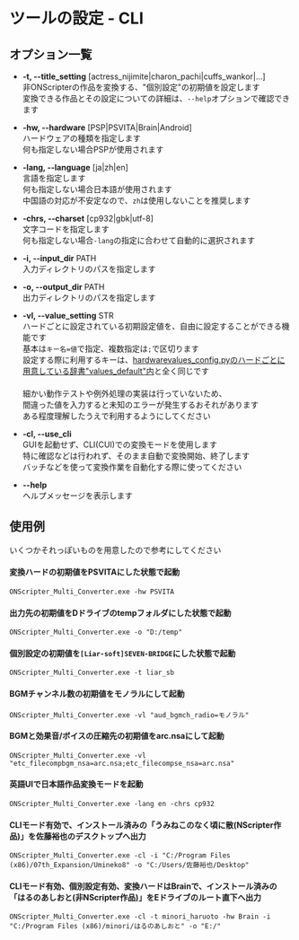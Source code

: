 # ツールの設定 - CLI

## オプション一覧

 - **-t, --title_setting**  [actress_nijimite|charon_pachi|cuffs_wankor|...]<br>
 非ONScripterの作品を変換する、"個別設定"の初期値を設定します<br>
 変換できる作品とその設定についての詳細は、`--help`オプションで確認できます<br>

 - **-hw, --hardware** [PSP|PSVITA|Brain|Android]<br>
 ハードウェアの種類を指定します<br>
 何も指定しない場合PSPが使用されます<br>

 - **-lang, --language** [ja|zh|en]<br>
 言語を指定します<br>
 何も指定しない場合日本語が使用されます<br>
 中国語の対応が不安定なので、`zh`は使用しないことを推奨します<br>

 - **-chrs, --charset** [cp932|gbk|utf-8]<br>
 文字コードを指定します<br>
 何も指定しない場合`-lang`の指定に合わせて自動的に選択されます<br>

 - **-i, --input_dir** PATH<br>
 入力ディレクトリのパスを指定します<br>

 - **-o, --output_dir** PATH<br>
 出力ディレクトリのパスを指定します<br>

 - **-vl, --value_setting** STR<br>
 ハードごとに設定されている初期設定値を、自由に設定することができる機能です<br>
 基本は`キー名=値`で指定、複数指定は`;`で区切ります<br>
 設定する際に利用するキーは、[hardwarevalues_config.pyのハードごとに用意している辞書"values_default"内](./src/hardwarevalues_config.py)と全く同じです<br>
 　<br>
 細かい動作テストや例外処理の実装は行っていないため、<br>
 間違った値を入力すると未知のエラーが発生するおそれがあります<br>
 ある程度理解したうえで利用するようにしてください<br>

 - **-cl, --use_cli**<br>
 GUIを起動せず、CLI(CUI)での変換モードを使用します<br>
 特に確認などは行われず、そのまま自動で変換開始、終了します<br>
 バッチなどを使って変換作業を自動化する際に使ってください<br>

 - **--help**<br>
 ヘルプメッセージを表示します<br>


## 使用例
いくつかそれっぽいものを用意したので参考にしてください

#### 変換ハードの初期値をPSVITAにした状態で起動
```
ONScripter_Multi_Converter.exe -hw PSVITA
```


#### 出力先の初期値をDドライブのtempフォルダにした状態で起動
```
ONScripter_Multi_Converter.exe -o "D:/temp"
```


#### 個別設定の初期値を`[Liar-soft]SEVEN-BRIDGE`にした状態で起動
```
ONScripter_Multi_Converter.exe -t liar_sb
```


#### BGMチャンネル数の初期値をモノラルにして起動
```
ONScripter_Multi_Converter.exe -vl "aud_bgmch_radio=モノラル"
```


#### BGMと効果音/ボイスの圧縮先の初期値をarc.nsaにして起動
```
ONScripter_Multi_Converter.exe -vl "etc_filecompbgm_nsa=arc.nsa;etc_filecompse_nsa=arc.nsa"
```


#### 英語UIで日本語作品変換モードを起動
```
ONScripter_Multi_Converter.exe -lang en -chrs cp932
```


#### CLIモード有効で、インストール済みの「うみねこのなく頃に散(NScripter作品)」を佐藤裕也のデスクトップへ出力
```
ONScripter_Multi_Converter.exe -cl -i "C:/Program Files (x86)/07th_Expansion/Umineko8" -o "C:/Users/佐藤裕也/Desktop"
```


#### CLIモード有効、個別設定有効、変換ハードはBrainで、インストール済みの「はるのあしおと(非NScripter作品)」をEドライブのルート直下へ出力
```
ONScripter_Multi_Converter.exe -cl -t minori_haruoto -hw Brain -i "C:/Program Files (x86)/minori/はるのあしおと" -o "E:/"
```

